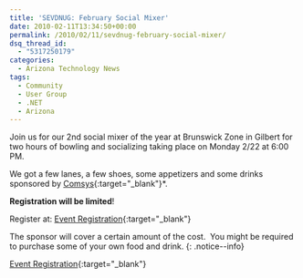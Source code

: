```yaml
---
title: 'SEVDNUG: February Social Mixer'
date: 2010-02-11T13:34:50+00:00
permalink: /2010/02/11/sevdnug-february-social-mixer/
dsq_thread_id:
  - "5317250179"
categories:
  - Arizona Technology News
tags:
  - Community
  - User Group
  - .NET
  - Arizona
---
```

Join us for our 2nd social mixer of the year at Brunswick Zone in Gilbert for two hours of bowling and socializing taking place on Monday 2/22 at 6:00 PM.

We got a few lanes, a few shoes, some appetizers and some drinks sponsored by [Comsys](https://comsys.com/services/staffing.html){:target="_blank"}*.

**Registration will be limited**!

Register at: [Event Registration](https://sevdnug0210.eventbrite.com){:target="_blank"}

The sponsor will cover a certain amount of the cost.  You might be required to purchase some of your own food and drink.
{: .notice--info}

[Event Registration](https://sevdnug0210.eventbrite.com){:target="_blank"}
